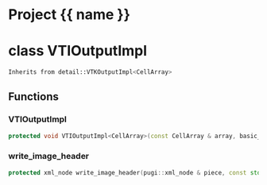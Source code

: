 <script setup>
import {useRoute} from 'vitepress'
const {path} = useRoute()
const tokens = path.split('/')
const words = tokens[2].split('-');
for (let i = 0; i < words.length; i++) {
    words[i] = words[i].charAt(0).toUpperCase() + words[i].slice(1);
    words[i] = words[i].replace('geode', 'Geode')
}
const name = words.join('-');
</script>
# Project {{ name }}

# class VTIOutputImpl


```cpp
Inherits from detail::VTKOutputImpl<CellArray>
```



## Functions

### VTIOutputImpl

```cpp
protected void VTIOutputImpl<CellArray>(const CellArray & array, basic_string_view filename)
```


### write_image_header

```cpp
protected xml_node write_image_header(pugi::xml_node & piece, const std::array<index_t, dimension> & extent)
```




